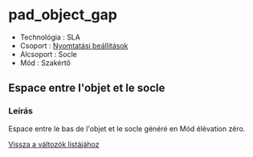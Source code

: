 # pad\_object\_gap

* Technológia : SLA
* Csoport : [Nyomtatási beállítások](../sla_printer/sla_parameters.md)
* Alcsoport : Socle
* Mód : Szakértő

## Espace entre l'objet et le socle

### Leírás

Espace entre le bas de l'objet et le socle généré en Mód élévation zéro.

[Vissza a változók listájához](../../variable_list)

